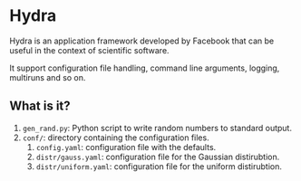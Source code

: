 # Hydra

Hydra is an application framework developed by Facebook that can be useful
in the context of scientific software.

It support configuration file handling, command line arguments, logging,
multiruns and so on.

## What is it?

1. `gen_rand.py`: Python script to write random numbers to standard
   output.
1. `conf/`: directory containing the configuration files.
   1. `config.yaml`: configuration file with the defaults.
   1. `distr/gauss.yaml`: configuration file for the Gaussian distirubtion.
   1. `distr/uniform.yaml`: configuration file for the uniform distirubtion.
